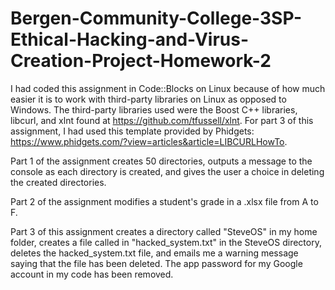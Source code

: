 # Bergen-Community-College-3SP-Ethical-Hacking-and-Virus-Creation-Project-Homework-2

I had coded this assignment in Code::Blocks on Linux because of how much easier it is to work with third-party libraries on Linux as opposed to Windows. The third-party libraries used were the Boost C++ libraries, libcurl, and xlnt found at https://github.com/tfussell/xlnt. For part 3 of this assignment, I had used this template provided by Phidgets: https://www.phidgets.com/?view=articles&article=LIBCURLHowTo.

Part 1 of the assignment creates 50 directories, outputs a message to the console as each directory is created, and gives the user a choice in deleting the created directories.

Part 2 of the assignment modifies a student's grade in a .xlsx file from A to F.

Part 3 of this assignment creates a directory called "SteveOS" in my home folder, creates a file called in "hacked_system.txt" in the SteveOS directory, deletes the hacked_system.txt file, and emails me a warning message saying that the file has been deleted. The app password for my Google account in my code has been removed.
